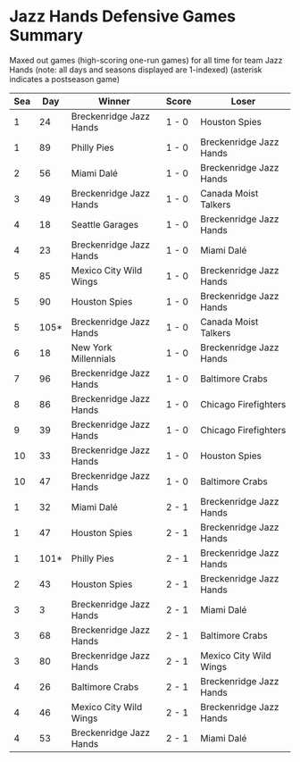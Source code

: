 # Jazz Hands Defensive Games Summary



Maxed out games (high-scoring one-run games) for all time for team Jazz Hands (note: all days and seasons displayed are 1-indexed) (asterisk indicates a postseason game)


| Sea | Day | Winner | Score | Loser | 
| ------ |------ |------ |------ |------ |
| 1 | 24 | Breckenridge Jazz Hands | 1 - 0 | Houston Spies | 
| 1 | 89 | Philly Pies | 1 - 0 | Breckenridge Jazz Hands | 
| 2 | 56 | Miami Dalé | 1 - 0 | Breckenridge Jazz Hands | 
| 3 | 49 | Breckenridge Jazz Hands | 1 - 0 | Canada Moist Talkers | 
| 4 | 18 | Seattle Garages | 1 - 0 | Breckenridge Jazz Hands | 
| 4 | 23 | Breckenridge Jazz Hands | 1 - 0 | Miami Dalé | 
| 5 | 85 | Mexico City Wild Wings | 1 - 0 | Breckenridge Jazz Hands | 
| 5 | 90 | Houston Spies | 1 - 0 | Breckenridge Jazz Hands | 
| 5 | 105* | Breckenridge Jazz Hands | 1 - 0 | Canada Moist Talkers | 
| 6 | 18 | New York Millennials | 1 - 0 | Breckenridge Jazz Hands | 
| 7 | 96 | Breckenridge Jazz Hands | 1 - 0 | Baltimore Crabs | 
| 8 | 86 | Breckenridge Jazz Hands | 1 - 0 | Chicago Firefighters | 
| 9 | 39 | Breckenridge Jazz Hands | 1 - 0 | Chicago Firefighters | 
| 10 | 33 | Breckenridge Jazz Hands | 1 - 0 | Houston Spies | 
| 10 | 47 | Breckenridge Jazz Hands | 1 - 0 | Baltimore Crabs | 
| 1 | 32 | Miami Dalé | 2 - 1 | Breckenridge Jazz Hands | 
| 1 | 47 | Houston Spies | 2 - 1 | Breckenridge Jazz Hands | 
| 1 | 101* | Philly Pies | 2 - 1 | Breckenridge Jazz Hands | 
| 2 | 43 | Houston Spies | 2 - 1 | Breckenridge Jazz Hands | 
| 3 | 3 | Breckenridge Jazz Hands | 2 - 1 | Miami Dalé | 
| 3 | 68 | Breckenridge Jazz Hands | 2 - 1 | Baltimore Crabs | 
| 3 | 80 | Breckenridge Jazz Hands | 2 - 1 | Mexico City Wild Wings | 
| 4 | 26 | Baltimore Crabs | 2 - 1 | Breckenridge Jazz Hands | 
| 4 | 46 | Mexico City Wild Wings | 2 - 1 | Breckenridge Jazz Hands | 
| 4 | 53 | Breckenridge Jazz Hands | 2 - 1 | Miami Dalé | 


